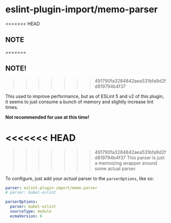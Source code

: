 # eslint-plugin-import/memo-parser

<<<<<<< HEAD
## NOTE
=======

## NOTE!
>>>>>>> 491790fa3284842aea531bfa9d2fd819794b4f37

This used to improve performance, but as of ESLint 5 and v2 of this plugin, it seems to just consume a bunch of memory and slightly increase lint times.

**Not recommended for use at this time!**

<<<<<<< HEAD
=======

>>>>>>> 491790fa3284842aea531bfa9d2fd819794b4f37
This parser is just a memoizing wrapper around some actual parser.

To configure, just add your _actual_ parser to the `parserOptions`, like so:

```yaml
parser: eslint-plugin-import/memo-parser
# parser: babel-eslint

parserOptions:
  parser: babel-eslint
  sourceType: module
  ecmaVersion: 6
```
